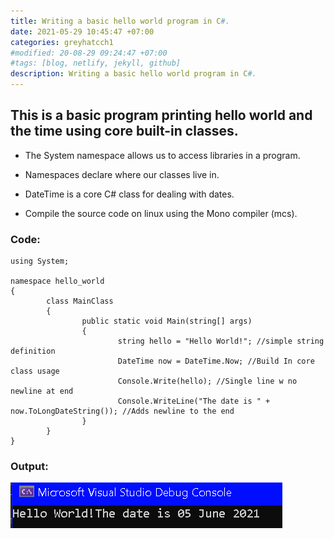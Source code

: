 ```yaml
---
title: Writing a basic hello world program in C#.
date: 2021-05-29 10:45:47 +07:00
categories: greyhatcch1
#modified: 20-08-29 09:24:47 +07:00
#tags: [blog, netlify, jekyll, github]
description: Writing a basic hello world program in C#.
---
```




## This is a basic program printing hello world and the time using core built-in classes.

* The System namespace allows us to access libraries in a program.

* Namespaces declare where our classes live in.

* DateTime is a core C# class for dealing with dates.

* Compile the source code on linux using the Mono compiler (mcs).


### Code:

```Csharp
using System;

namespace hello_world
{
        class MainClass
        {
                public static void Main(string[] args)
                {
                        string hello = "Hello World!"; //simple string definition
                        DateTime now = DateTime.Now; //Build In core class usage
                        Console.Write(hello); //Single line w no newline at end
                        Console.WriteLine("The date is " + now.ToLongDateString()); //Adds newline to the end
                }
        }
}

```

### Output:

![Image](https://raw.githubusercontent.com/m3rcer/m3rcer.github.io/master/_posts/coding/csharp/greyhatc/IntroScripts/hello/hello.png)

